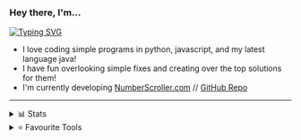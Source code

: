 <h3>Hey there, I'm...</h3>
<a href="https://git.io/typing-svg">
  <img src="https://readme-typing-svg.herokuapp.com?font=Poppins&size=49&pause=1000&color=ffffff&vCenter=true&width=800&height=60&lines=Kieran+Perkinton;A+Developer;A+Designer;A+Cool+Person" alt="Typing SVG" />
</a>

- I love coding simple programs in python, javascript, and my latest language java! 
- I have fun overlooking simple fixes and creating over the top solutions for them!
- I'm currently developing [NumberScroller.com](https://numberscroller.com) // [GitHub Repo](https://github.com/kieranperk/Number-Scroller)
---
<details>
  <summary> 📊 Stats</summary>
  <a href="https://github.com/anuraghazra/github-readme-stats">
    <img align="center" src="https://github-readme-stats.vercel.app/api?username=kieranperk&show_icons=true&bg_color=1F222EFF&hide_border=true&icon_color=00DDFF&text_color=FFFFFF&title_color=00DDFF&hide_title=true&card_width=470" />
  </a>
  <a href="https://github.com/anuraghazra/github-readme-stats">
    <img align="center" src="https://github-readme-stats.vercel.app/api/top-langs/?username=kieranperk&layout=compact&bg_color=1F222EFF&hide_border=true&icon_color=00DDFF&text_color=FFFFFF&title_color=00DDFF&card_width=470" />
  </a>
</details>
<details>
  <summary> ⭐ Favourite Tools</summary>
  <a href="https://www.microsoft.com/software-download/windows11">
    <img src="https://img.shields.io/badge/Windows_11-0078d4?style=for-the-badge&logo=windows-11&logoColor=white" alt="Windows 11"/>
  </a>
   <a href="https://code.visualstudio.com/">
    <img src="https://img.shields.io/badge/VSCode-0078D4?style=for-the-badge&logo=visual%20studio%20code&logoColor=white" alt="VSCode"/>
  </a>
  <a href="https://gitmoji.dev/">
    <img src="https://img.shields.io/badge/Gitmoji-FFDD67?style=for-the-badge" alt="Gitmoji"/>
  </a>
  <a href="https://www.figma.com/">
    <img src="https://img.shields.io/badge/Figma-F24E1E?style=for-the-badge&logo=figma&logoColor=white" alt="Figma"/>
  </a>
</details>

